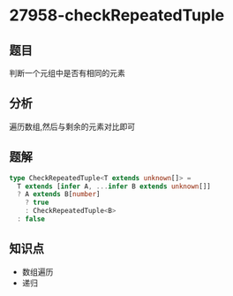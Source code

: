 # 27958-checkRepeatedTuple
## 题目
判断一个元组中是否有相同的元素
## 分析
遍历数组,然后与剩余的元素对比即可
## 题解
```ts
type CheckRepeatedTuple<T extends unknown[]> =
  T extends [infer A, ...infer B extends unknown[]]
  ? A extends B[number]
    ? true
    : CheckRepeatedTuple<B>
  : false
```
## 知识点
- 数组遍历
- 递归